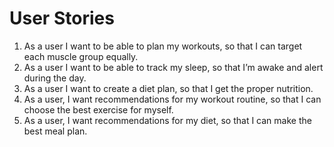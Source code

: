 
# User Stories 


1.  As a user I want to be able to plan my workouts, so that I can target each muscle group equally.
2. As a user I want to be able to track my sleep, so that I’m awake and alert during the day.
3. As a user I want to create a diet plan, so that I get the proper nutrition.
4. As a user, I want recommendations for my workout routine, so that I can choose the best exercise for myself.
5. As a user, I want recommendations for my diet, so that I can make the best meal plan.
